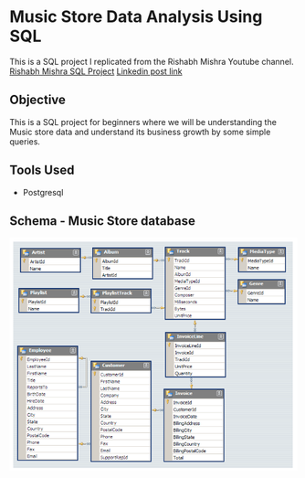 # Music Store Data Analysis Using SQL

This is a SQL project I replicated from the Rishabh Mishra Youtube channel.
 [Rishabh Mishra SQL Project](https://www.youtube.com/watch?v=VFIuIjswMKM)
 [Linkedin post link]( )

 ## Objective
 This is a SQL project for beginners where we will be understanding the Music store data and understand its business growth by some simple queries.

## Tools Used
 - Postgresql

## Schema - Music Store database 
![Schema - Music Store database](https://github.com/sassykrishna-049/Music-Project-Using-SQL/blob/main/MusicDatabaseSchema.png)



 

 
